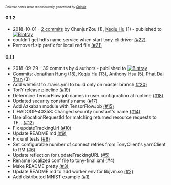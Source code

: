 <sup><sup>*Release notes were automatically generated by [Shipkit](http://shipkit.org/)*</sup></sup>

#### 0.1.2
 - 2018-10-01 - [2 commits](https://github.com/linkedin/TonY/compare/v0.1.1...v0.1.2) by ChenjunZou (1), [Keqiu Hu](https://github.com/oliverhu) (1) - published to [![Bintray](https://img.shields.io/badge/Bintray-0.1.2-green.svg)](https://bintray.com/linkedin/maven/TonY/0.1.2)
 - couldn't get hdfs name service when start tony-cli driver [(#22)](https://github.com/linkedin/TonY/pull/22)
 - Remove tf.zip prefix for localized file [(#21)](https://github.com/linkedin/TonY/pull/21)

#### 0.1.1
 - 2018-09-29 - 39 commits by 4 authors - published to [![Bintray](https://img.shields.io/badge/Bintray-0.1.1-green.svg)](https://bintray.com/linkedin/maven/TonY/0.1.1)
 - Commits: [Jonathan Hung](https://github.com/hungj) (18), [Keqiu Hu](https://github.com/oliverhu) (13), [Anthony Hsu](https://github.com/erwa) (5), [Phat Dai Tran](https://github.com/pdtran3k6) (3)
 - Add whitelist to .travis.yml to build only on master branch [(#20)](https://github.com/linkedin/TonY/pull/20)
 - TonY release pipeline [(#19)](https://github.com/linkedin/TonY/pull/19)
 - Determine TensorFlow job names in user configuration at runtime [(#18)](https://github.com/linkedin/TonY/pull/18)
 - Updated security constant's name [(#17)](https://github.com/linkedin/TonY/pull/17)
 - Add Azkaban module with TensorFlowJob [(#15)](https://github.com/linkedin/TonY/pull/15)
 - LIHADOOP-40358: Changed security constant's name [(#14)](https://github.com/linkedin/TonY/pull/14)
 - Use allocationRequestId for matching returned resource requests to TF… [(#12)](https://github.com/linkedin/TonY/pull/12)
 - Fix updateTrackingUrl [(#10)](https://github.com/linkedin/TonY/pull/10)
 - Update README.md [(#9)](https://github.com/linkedin/TonY/pull/9)
 - Fix unit tests [(#8)](https://github.com/linkedin/TonY/pull/8)
 - Set configurable number of connect retries from TonyClient's yarnClient to RM [(#6)](https://github.com/linkedin/TonY/pull/6)
 - Update reflection for updateTrackingURL [(#5)](https://github.com/linkedin/TonY/pull/5)
 - Rename localized conf file to tony-final.xml [(#4)](https://github.com/linkedin/TonY/pull/4)
 - Make README pretty [(#3)](https://github.com/linkedin/TonY/pull/3)
 - Update README.md to add worker env for libjvm.so [(#2)](https://github.com/linkedin/TonY/pull/2)
 - Add distributed MNIST example [(#1)](https://github.com/linkedin/TonY/pull/1)

